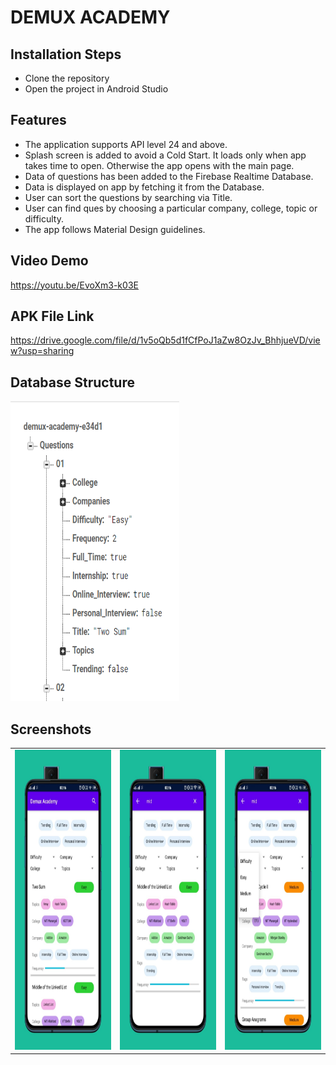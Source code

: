 # DEMUX ACADEMY

## Installation Steps

 * Clone the repository
 * Open the project in Android Studio

## Features

* The application supports API level 24 and above.
* Splash screen is added to avoid a Cold Start. It loads only when app takes time to open. Otherwise the app opens with the main page.
* Data of questions has been added to the Firebase Realtime Database.
* Data is displayed on app by fetching it from the Database.
* User can sort the questions by searching via Title.
* User can find ques by choosing a particular company, college, topic or difficulty.
* The app follows Material Design guidelines.


## Video Demo
https://youtu.be/EvoXm3-k03E

## APK File Link

https://drive.google.com/file/d/1v5oQb5d1fCfPoJ1aZw8OzJv_BhhjueVD/view?usp=sharing

## Database Structure

<img src="https://github.com/sanchi0204/Demux-App/blob/master/Screenshots/db.PNG" width=270 height=480>

## Screenshots

<table>   
  <tr>
    <td><img src="https://github.com/sanchi0204/Demux-App/blob/master/Screenshots/1.jpeg" width=270 height=480></td>
    <td><img src="https://github.com/sanchi0204/Demux-App/blob/master/Screenshots/2.jpeg" width=270 height=480></td>
    <td><img src="https://github.com/sanchi0204/Demux-App/blob/master/Screenshots/3.jpeg" width=270 height=480></td>
  </tr>
 </table>


